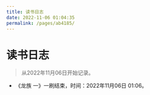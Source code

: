 ```yaml
---
title: 读书日志
date: 2022-11-06 01:04:35
permalink: /pages/ab4185/
---
```


# 读书日志

> 从2022年11月06日开始记录。

- 《龙族 一》一刷结束，时间：2022年11月06日 01:06。
